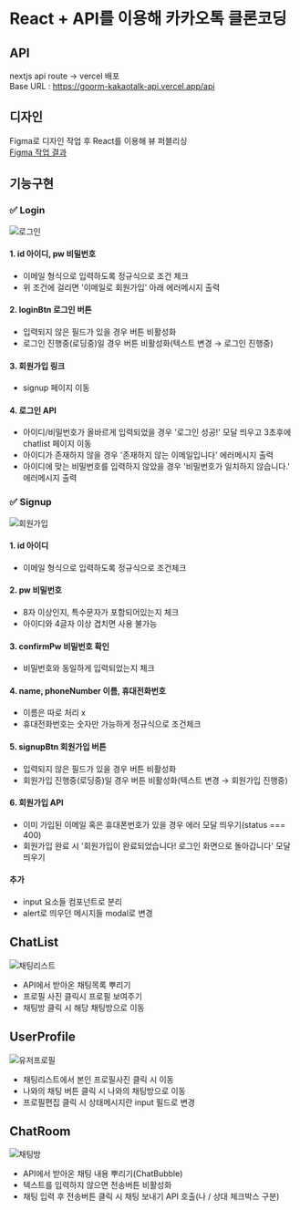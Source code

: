 # React + API를 이용해 카카오톡 클론코딩

## API

nextjs api route → vercel 배포  
Base URL : https://goorm-kakaotalk-api.vercel.app/api

## 디자인

Figma로 디자인 작업 후 React를 이용해 뷰 퍼블리싱  
[Figma 작업 결과](https://www.figma.com/design/ERiSlVNUasB6YjhzrPFrpG/Untitled?node-id=0-1&p=f&t=KyBfEbUaYcD8Khyt-0)

## 기능구현

### ✅ Login

![로그인](https://github.com/user-attachments/assets/d1edee4e-bc0a-4086-813a-7b8190311165)

#### 1. id 아이디, pw 비밀번호

- 이메일 형식으로 입력하도록 정규식으로 조건 체크
- 위 조건에 걸리면 '이메일로 회원가입' 아래 에러메시지 출력

#### 2. loginBtn 로그인 버튼

- 입력되지 않은 필드가 있을 경우 버튼 비활성화
- 로그인 진행중(로딩중)일 경우 버튼 비활성화(텍스트 변경 → 로그인 진행중)

#### 3. 회원가입 링크

- signup 페이지 이동

#### 4. 로그인 API

- 아이디/비밀번호가 올바르게 입력되었을 경우 '로그인 성공!' 모달 띄우고 3초후에 chatlist 페이지 이동
- 아이디가 존재하지 않을 경우 '존재하지 않는 이메일입니다' 에러메시지 출력
- 아이디에 맞는 비밀번호를 입력하지 않았을 경우 '비밀번호가 일치하지 않습니다.' 에러메시지 출력

### ✅ Signup

![회원가입](https://github.com/user-attachments/assets/365428b2-0896-4f53-8ed4-c4564b108837)

#### 1. id 아이디

- 이메일 형식으로 입력하도록 정규식으로 조건체크

#### 2. pw 비밀번호

- 8자 이상인지, 특수문자가 포함되어있는지 체크
- 아이디와 4글자 이상 겹치면 사용 불가능

#### 3. confirmPw 비밀번호 확인

- 비밀번호와 동일하게 입력되었는지 체크

#### 4. name, phoneNumber 이름, 휴대전화번호

- 이름은 따로 처리 x
- 휴대전화번호는 숫자만 가능하게 정규식으로 조건체크

#### 5. signupBtn 회원가입 버튼

- 입력되지 않은 필드가 있을 경우 버튼 비활성화
- 회원가입 진행중(로딩중)일 경우 버튼 비활성화(텍스트 변경 → 회원가입 진행중)

#### 6. 회원가입 API

- 이미 가입된 이메일 혹은 휴대폰번호가 있을 경우 에러 모달 띄우기(status === 400)
- 회원가입 완료 시 '회원가입이 완료되었습니다! 로그인 화면으로 돌아갑니다' 모달 띄우기

#### 추가

- input 요소들 컴포넌트로 분리
- alert로 띄우던 메시지들 modal로 변경

## ChatList

![채팅리스트](https://github.com/user-attachments/assets/99f0d001-4769-48be-91a0-9585cc5fcb27)


- API에서 받아온 채팅목록 뿌리기
- 프로필 사진 클릭시 프로필 보여주기
- 채팅방 클릭 시 해당 채팅방으로 이동

## UserProfile
![유저프로필](https://github.com/user-attachments/assets/1410e56b-6b9c-4413-92b5-5a18e69f638a)

- 채팅리스트에서 본인 프로필사진 클릭 시 이동
- 나와의 채팅 버튼 클릭 시 나와의 채팅방으로 이동
- 프로필편집 클릭 시 상태메시지란 input 필드로 변경

## ChatRoom
![채팅방](https://github.com/user-attachments/assets/8517b4a9-e302-42fb-85fe-d8ffc8186d01)

- API에서 받아온 채팅 내용 뿌리기(ChatBubble)
- 텍스트를 입력하지 않으면 전송버튼 비활성화
- 채팅 입력 후 전송버튼 클릭 시 채팅 보내기 API 호출(나 / 상대 체크박스 구분)
